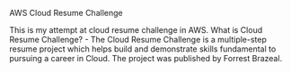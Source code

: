 AWS Cloud Resume Challenge

This is my attempt at cloud resume challenge in AWS. What is Cloud Resume Challenge? - The Cloud Resume 
Challenge is a multiple-step resume project which helps build and demonstrate skills fundamental to pursuing a career in Cloud. 
The project was published by Forrest Brazeal.
